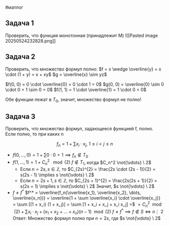 #матлог 
## Задача 1
Проверить, что функция монотонная (принадлежит M)
![[Pasted image 20250524232828.png]]

## Задача 2
Проверить, что множество формул полно:
$f = x \wedge \overline{y} = x \cdot (1 + y) = x + xy$
$g = \overline{x} \sim yz$

$f(0, 0) = 0 \cdot \overline{0} = 0 \cdot 1 = 0$
$g(0, 0) = \overline{0} \sim 0 \cdot 0 = 1 \sim 0 = 0$
$f(1, 1) = 1 \cdot \overline{1} = 1 \cdot 0 = 0$

Обе функции лежат в $T_0$, значит, множество формул не полно!

## Задача 3
Проверить, что множество формул, задающееся функцией f, полно. Если полно, то при каких n

$$f_n = 1 + \sum x_i \cdot x_j, \ 1 \leq i < j \leq n$$
- $f(0, \dots, 0) = 1 + \sum 0 \cdot 0 = 1 \implies f_n \notin T_0$
- $f(1, \dots, 1) = 1 + C_{n}^{2} \ \mod(2)$
	$f \notin T_1$, когда $C_n^2 \not{\vdots} \ 2$
	- Если $n = 2s, s \in \mathbb{Z}$, то $C_{2s}^{2} = \frac{2s \cdot (2s - 1)}{2} = s(2s - 1) \implies s \not{\vdots} \ 2$
	- Если $n = 2s + 1, s \in \mathbb{Z}$, то $C_{2s + 1}^{2} = \frac{2s(2s + 1)}{2} = s(2s + 1) \implies s \not{\vdots} \ 2$
	Значит, $s \not{\vdots} \ 2$
- $f \neq f^*$
	$f^* = \overline{f_n(\overline{x_1}, \overline{x_2}, \dots, \overline{x_n})} = \overline{1 + \sum \overline{x_i} \cdot \overline{x_j}} = \sum [(1 + x_i) (1 + x_j)] = \sum [1 + x_i + x_j + x_i x_j] =$
	$= C_{n}^{2} \mod(2) + \sum x_i \cdot x_j + (x_1 + x_2 + \dots + x_n)(n - 1) \mod(2)$
	$f \neq f^* \implies f \notin S \iff n \vdots \ 2$
Ответ: Множество формул полно при $n = 2s$, где $s \not{\vdots} \ 2$